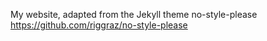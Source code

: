 My website, adapted from the Jekyll theme no-style-please https://github.com/riggraz/no-style-please
